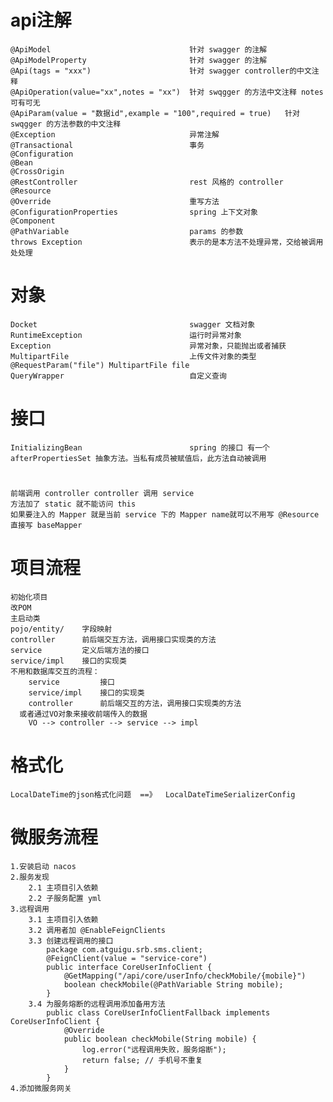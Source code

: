 # api注解
    @ApiModel                               针对 swagger 的注解
    @ApiModelProperty                       针对 swagger 的注解
    @Api(tags = "xxx")                      针对 swagger controller的中文注释
    @ApiOperation(value="xx",notes = "xx")  针对 swqgger 的方法中文注释 notes 可有可无
    @ApiParam(value = "数据id",example = "100",required = true)   针对 swqgger 的方法参数的中文注释
    @Exception                              异常注解
    @Transactional                          事务
    @Configuration
    @Bean
    @CrossOrigin
    @RestController                         rest 风格的 controller
    @Resource
    @Override                               重写方法
    @ConfigurationProperties                spring 上下文对象
    @Component
    @PathVariable                           params 的参数
    throws Exception                        表示的是本方法不处理异常，交给被调用处处理
# 对象
    Docket                                  swagger 文档对象
    RuntimeException                        运行时异常对象
    Exception                               异常对象，只能抛出或者捕获
    MultipartFile                           上传文件对象的类型   @RequestParam("file") MultipartFile file
    QueryWrapper                            自定义查询
# 接口
    InitializingBean                        spring 的接口 有一个 afterPropertiesSet 抽象方法。当私有成员被赋值后，此方法自动被调用

# 
    前端调用 controller controller 调用 service
    方法加了 static 就不能访问 this
    如果要注入的 Mapper 就是当前 service 下的 Mapper name就可以不用写 @Resource 直接写 baseMapper

# 项目流程
    初始化项目
    改POM
    主启动类
    pojo/entity/    字段映射
    controller      前后端交互方法，调用接口实现类的方法
    service         定义后端方法的接口
    service/impl    接口的实现类
    不用和数据库交互的流程：
        service         接口
        service/impl    接口的实现类
        controller      前后端交互的方法，调用接口实现类的方法
      或者通过VO对象来接收前端传入的数据
        VO --> controller --> service --> impl
# 格式化
    LocalDateTime的json格式化问题  ==》  LocalDateTimeSerializerConfig

# 微服务流程
    1.安装启动 nacos
    2.服务发现
        2.1 主项目引入依赖
        2.2 子服务配置 yml
    3.远程调用
        3.1 主项目引入依赖
        3.2 调用者加 @EnableFeignClients
        3.3 创建远程调用的接口
            package com.atguigu.srb.sms.client;
            @FeignClient(value = "service-core")
            public interface CoreUserInfoClient {
                @GetMapping("/api/core/userInfo/checkMobile/{mobile}")
                boolean checkMobile(@PathVariable String mobile);
            }
        3.4 为服务熔断的远程调用添加备用方法
            public class CoreUserInfoClientFallback implements CoreUserInfoClient {
                @Override
                public boolean checkMobile(String mobile) {
                    log.error("远程调用失败，服务熔断");
                    return false; // 手机号不重复
                }
            }
    4.添加微服务网关
